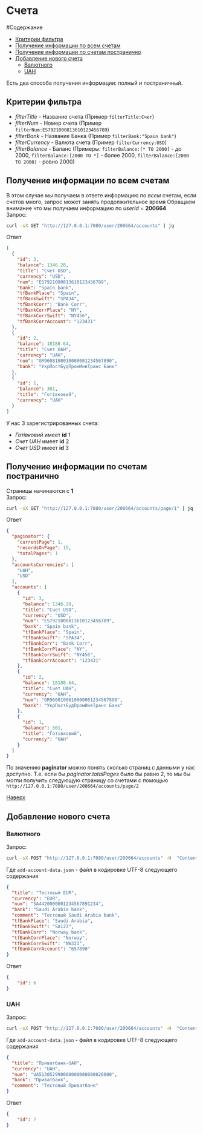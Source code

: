 # Счета
#Содержание
* [Критерии фильтра](#критерии-фильтра)
* [Получение информации по всем счетам](#получение-информации-по-всем-счетам)
* [Получение информации по счетам постранично](#получение-информации-по-счетам-постранично)
* [Добавление нового счета](#добавление-нового-счета)
  * [Валютного](#валютного)
  * [UAH](#uah)

Есть два способа получения информации: полный и постраничный.  
## Критерии фильтра
* *filterTitle* - Название счета (Пример `filterTitle:Счет`)
* *filterNum* - Номер счета (Пример `filterNum:ES7921000813610123456789`)
* *filterBank* - Название Банка (Пример `filterBank:"Spain bank"`)
* *filterCurrency* - Валюта счета (Пример `filterCurrency:USD`)
* *filterBalance* - Баланс (Примеры: `filterBalance:[* TO 2000]` - до 2000, `filterBalance:[2000 TO *]` - более 2000, `filterBalance:[2000 TO 2000]` - ровно 2000)
 
## Получение информации по всем счетам
В этом случае мы получаем в ответе информацию по _всем_ счетам, если счетов много, запрос может занять продолжительное время
Обращаем внимание что мы получаем информацию по *userId* = **200664**  
Запрос:
```bash
curl -sX GET "http://127.0.0.1:7080/user/200664/accounts" | jq

```
Ответ
```json
[
  {
    "id": 3,
    "balance": 1346.28,
    "title": "Счет USD",
    "currency": "USD",
    "num": "ES7921000813610123456789",
    "bank": "Spain bank",
    "tfBankPlace": "Spain",
    "tfBankSwift": "SPA34",
    "tfBankCorr": "Bank Corr",
    "tfBankCorrPlace": "NY",
    "tfBankCorrSwift": "NY456",
    "tfBankCorrAccount": "123431"
  },
  {
    "id": 2,
    "balance": 18188.64,
    "title": "Счет UAH",
    "currency": "UAH",
    "num": "GR9608100010000001234567890",
    "bank": "УкрПостБудПромИнвТранс Банк"
  },
  {
    "id": 1,
    "balance": 301,
    "title": "Готівковий",
    "currency": "UAH"
  }
]
```
У нас 3 зарегистрированных счета:  
* _Готівковий_  имеет **id** 1
* _Счет UAH_ имеет **id** 2
* _Счет USD_ имеет **id** 3  

## Получение информации по счетам постранично
Страницы начинаются с **1**  
Запрос:
```bash
curl -sX GET "http://127.0.0.1:7080/user/200664/accounts/page/1" | jq

```
Ответ
```json
{
  "paginator": {
    "currentPage": 1,
    "recordsOnPage": 15,
    "totalPages": 1
  },
  "accountsCurrencies": [
    "UAH",
    "USD"
  ],
  "accounts": [
    {
      "id": 3,
      "balance": 1346.28,
      "title": "Счет USD",
      "currency": "USD",
      "num": "ES7921000813610123456789",
      "bank": "Spain bank",
      "tfBankPlace": "Spain",
      "tfBankSwift": "SPA34",
      "tfBankCorr": "Bank Corr",
      "tfBankCorrPlace": "NY",
      "tfBankCorrSwift": "NY456",
      "tfBankCorrAccount": "123431"
    },
    {
      "id": 2,
      "balance": 18188.64,
      "title": "Счет UAH",
      "currency": "UAH",
      "num": "GR9608100010000001234567890",
      "bank": "УкрПостБудПромИнвТранс Банк"
    },
    {
      "id": 1,
      "balance": 301,
      "title": "Готівковий",
      "currency": "UAH"
    }
  ]
}
```
По значению **paginator** можно понять сколько страниц с данными у нас доступно. Т.е. если бы _paginator.totalPages_ было бы равно 2, то мы бы могли получить следующую страницу со счетами с помощью `http://127.0.0.1:7080/user/200664/accounts/page/2`

<a href="#top">Наверх</a>

## Добавление нового счета
### Валютного
Запрос:
```bash
curl -sX POST "http://127.0.0.1:7080/user/200664/accounts" -H  "Content-Type: application/json"  -d @add-account-data.json
```
Где `add-account-data.json` - файл в кодировке UTF-8 следующего содержания
```json
{
  "title": "Тестовый EUR",
  "currency": "EUR",
  "num": "SA4420000001234567891234",
  "bank": "Saudi Arabia bank",
  "comment": "Тестовый Saudi Arabia bank",
  "tfBankPlace": "Saudi Arabia",
  "tfBankSwift": "SA123",
  "tfBankCorr": "Norway bank",
  "tfBankCorrPlace": "Norway",
  "tfBankCorrSwift": "NW321",
  "tfBankCorrAccount": "657890"
}
```
Ответ
```json
{
    "id": 6
}
```
### UAH
Запрос:
```bash
curl -sX POST "http://127.0.0.1:7080/user/200664/accounts" -H  "Content-Type: application/json"  -d @add-account-data.json
```
Где `add-account-data.json` - файл в кодировке UTF-8 следующего содержания
```json
{
  "title": "Приватбанк-UAH",
  "currency": "UAH",
  "num": "UA513052990000000000000026000",
  "bank": "Приватбанк",
  "comment": "Тестовый Приватбанк"
}
```
Ответ
```json
{
    "id": 7
}
```
